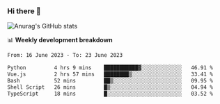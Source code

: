 ### Hi there 👋
![Anurag's GitHub stats](https://github-readme-stats.vercel.app/api?username=jami1024&show_icons=true&theme=radical)

📊 **Weekly development breakdown**
<!--START_SECTION:waka-->

```txt
From: 16 June 2023 - To: 23 June 2023

Python         4 hrs 9 mins    ███████████▓░░░░░░░░░░░░░   46.91 %
Vue.js         2 hrs 57 mins   ████████▒░░░░░░░░░░░░░░░░   33.41 %
Bash           52 mins         ██▒░░░░░░░░░░░░░░░░░░░░░░   09.95 %
Shell Script   26 mins         █▒░░░░░░░░░░░░░░░░░░░░░░░   04.94 %
TypeScript     18 mins         █░░░░░░░░░░░░░░░░░░░░░░░░   03.52 %
```

<!--END_SECTION:waka-->
<!--
**jami1024/jami1024** is a ✨ _special_ ✨ repository because its `README.md` (this file) appears on your GitHub profile.

Here are some ideas to get you started:

- 🔭 I’m currently working on ...
- 🌱 I’m currently learning ...
- 👯 I’m looking to collaborate on ...
- 🤔 I’m looking for help with ...
- 💬 Ask me about ...
- 📫 How to reach me: ...
- 😄 Pronouns: ...
- ⚡ Fun fact: ...
-->
